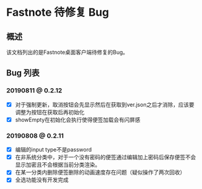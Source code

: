 # Fastnote 待修复 Bug

## 概述

该文档列出的是Fastnote桌面客户端待修复的Bug。

## Bug 列表

### 20190811 @ 0.2.12

- [x] 对于强制更新，取消按钮会先显示然后在获取到ver.json之后才消除，应该要调整为按钮在获取后再初始化
- [x] showEmpty在初始化会执行使得便签加载会有闪屏感

### 20190808 @ 0.2.11

- [x] 编辑的input type不是password
- [x] 在非系统分类中，对于一个没有密码的便签通过编辑加上密码后保存便签不会显示加密且不会根据当前分类渲染。
- [x] 在某一分类内删除便签删除的动画速度存在问题（疑似操作了两次回收）
- [x] 全选功能没有开发完成
